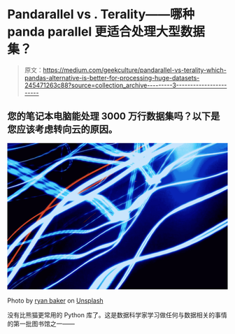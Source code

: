 # Pandarallel vs . Terality——哪种 panda parallel 更适合处理大型数据集？

> 原文：<https://medium.com/geekculture/pandarallel-vs-terality-which-pandas-alternative-is-better-for-processing-huge-datasets-245471263c88?source=collection_archive---------3----------------------->

## 您的笔记本电脑能处理 3000 万行数据集吗？以下是您应该考虑转向云的原因。

![](img/ad8099a553d90c7ef9f15617ce98bb4b.png)

Photo by [ryan baker](https://unsplash.com/@neonekko?utm_source=medium&utm_medium=referral) on [Unsplash](https://unsplash.com?utm_source=medium&utm_medium=referral)

没有比熊猫更常用的 Python 库了。这是数据科学家学习做任何与数据相关的事情的第一批图书馆之一——